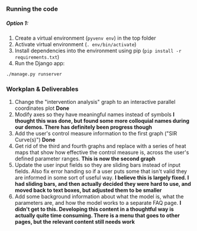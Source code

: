 ### Running the code

##### Option 1:
1. Create a virtual environment (`pyvenv env`) in the top folder
2. Activate virtual environment (`. env/bin/activate`)
3. Install dependencies into the environment using pip (`pip install -r requirements.txt`)
4. Run the Django app:
`````
./manage.py runserver
````````

### Workplan & Deliverables
1. Change the "intervention analysis" graph to an interactive parallel coordinates plot **Done**
2. Modify axes so they have meaningful names instead of symbols **I thought this was done, but found some more colloquial names during our demos. There has definitely been progress though**
3. Add the user's control measure information to the first graph ("SIR Curve(s)") **Done**
4. Get rid of the third and fourth graphs and replace with a series of heat maps that show how effective the control measure is, across the user's defined parameter ranges. **This is now the second graph**
5. Update the user input fields so they are sliding bars instead of input fields. Also fix error handing so if a user puts some that isn't valid they are informed in some sort of useful way.  **I believe this is largely fixed. I had sliding bars, and then actually decided they were hard to use, and moved back to text boxes, but adjusted them to be smaller**
6. Add some background information about what the model is, what the parameters are, and how the model works to a separate FAQ page. **I didn't get to this. Developing this content in a thoughtful way is actually quite time consuming. There is a menu that goes to other pages, but the relevant content still needs work**
